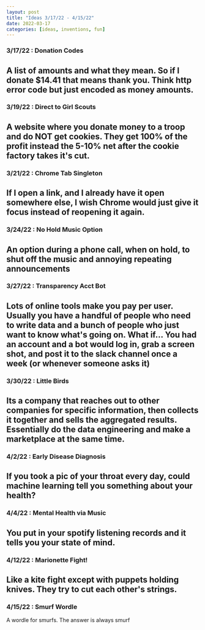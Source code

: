 ```yaml
---
layout: post
title: "Ideas 3/17/22 - 4/15/22"
date: 2022-03-17
categories: [ideas, inventions, fun]
---
```




### 3/17/22 : Donation Codes
A list of amounts and what they mean. So if I donate $14.41 that means thank you. Think http error code but just encoded as money amounts.
---

### 3/19/22 : Direct to Girl Scouts
A website where you donate money to a troop and do NOT get cookies. They get 100% of the profit instead the 5-10% net after the cookie factory takes it's cut.
---

### 3/21/22 : Chrome Tab Singleton
If I open a link, and I already have it open somewhere else, I wish Chrome would just give it focus instead of reopening it again.
---

### 3/24/22 : No Hold Music Option
An option during a phone call, when on hold, to shut off the music and annoying repeating announcements
---

### 3/27/22 : Transparency Acct Bot
Lots of online tools make you pay per user. Usually you have a handful of people who need to write data and a bunch of people who just want to know what's going on.  What if... You had an account and a bot would log in, grab a screen shot, and post it to the slack channel once a week (or whenever someone asks it)
---

### 3/30/22 : Little Birds
Its a company that reaches out to other companies for specific information, then collects it together and sells the aggregated results. Essentially do the data engineering and make a marketplace at the same time.
---

### 4/2/22 : Early Disease Diagnosis
If you took a pic of your throat every day, could machine learning tell you something about your health?
---

### 4/4/22 : Mental Health via Music
You put in your spotify listening records and it tells you your state of mind.
---

### 4/12/22 : Marionette Fight!
Like a kite fight except with puppets holding knives. They try to cut each other's strings.
---

### 4/15/22 : Smurf Wordle
A wordle for smurfs. The answer is always smurf
